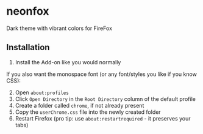 # neonfox
Dark theme with vibrant colors for FireFox

## Installation
1. Install the Add-on like you would normally

If you also want the monospace font (or any font/styles you like if you know CSS):

2. Open `about:profiles`
3. Click `Open Directory` in the `Root Directory` column of the default profile
4. Create a folder called `chrome`, if not already present
5. Copy the `userChrome.css` file into the newly created folder
6. Restart Firefox (pro tip: use `about:restartrequired` - it preserves your tabs)
